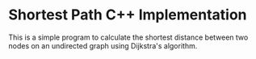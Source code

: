 # Shortest Path C++ Implementation
This is a simple program to calculate the shortest distance between two nodes on an undirected graph using Dijkstra's algorithm.
